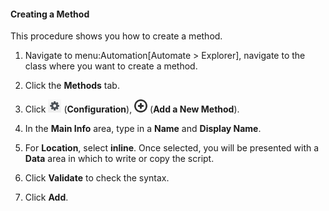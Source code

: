 #### Creating a Method

This procedure shows you how to create a method.

1.  Navigate to menu:Automation\[Automate \> Explorer\], navigate to the
    class where you want to create a method.

2.  Click the **Methods** tab.

3.  Click ![image](/images/1847.png) (**Configuration**),
    ![image](/images/1862.png) (**Add a New Method**).

4.  In the **Main Info** area, type in a **Name** and **Display Name**.

5.  For **Location**, select **inline**. Once selected, you will be
    presented with a **Data** area in which to write or copy the script.

6.  Click **Validate** to check the syntax.

7.  Click **Add**.
